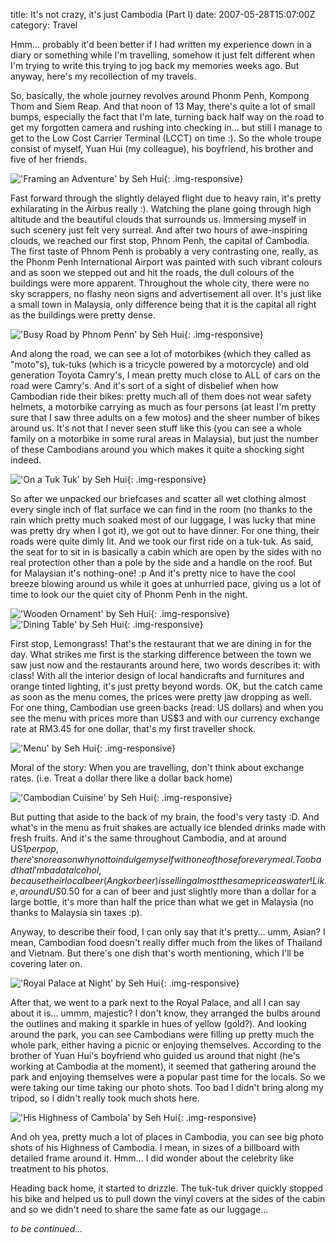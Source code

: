 title: It's not crazy, it's just Cambodia (Part I)
date: 2007-05-28T15:07:00Z
category: Travel

Hmm… probably it'd been better if I had written my experience down in a diary or something while I'm travelling, somehow it just felt different when I'm trying to write this trying to jog back my memories weeks ago. But anyway, here's my recollection of my travels.

So, basically, the whole journey revolves around Phonm Penh, Kompong Thom and Siem Reap. And that noon of 13 May, there's quite a lot of small bumps, especially the fact that I'm late, turning back half way on the road to get my forgotten camera and rushing into checking in… but still I manage to get to the Low Cost Carrier Terminal (LCCT) on time :). So the whole troupe consist of myself, Yuan Hui (my colleague), his boyfriend, his brother and five of her friends.

!['Framing an Adventure' by Seh Hui](https://lh3.googleusercontent.com/6HWhD9vv4BIhQwQiO7-lGaBLoKafzEVN-A1T9-Yj-xJWf1TfgdQPBlzbWMOApdEHpxH6sJBtim8AEQ){: .img-responsive}

Fast forward through the slightly delayed flight due to heavy rain, it's pretty exhilarating in the Airbus really :). Watching the plane going through high altitude and the beautiful clouds that surrounds us. Immersing myself in such scenery just felt very surreal. And after two hours of awe-inspiring clouds, we reached our first stop, Phnom Penh, the capital of Cambodia. The first taste of Phnom Penh is probably a very contrasting one, really, as the Phonm Penh International Airport was painted with such vibrant colours and as soon we stepped out and hit the roads, the dull colours of the buildings were more apparent. Throughout the whole city, there were no sky scrappers, no flashy neon signs and advertisement all over. It's just like a small town in Malaysia, only difference being that it is the capital all right as the buildings were pretty dense.

!['Busy Road by Phnom Penn' by Seh Hui](https://lh3.googleusercontent.com/3PiKi-WdMuNfshfOd5iZae5WoEuiRESuI-eLsI55g_zA2rJuWPIirCntuuhLCz46lEQ3PKktLz4QoQ){: .img-responsive}

And along the road, we can see a lot of motorbikes (which they called as "moto"s), tuk-tuks (which is a tricycle powered by a motorcycle) and old generation Toyota Camry's, I mean pretty much close to ALL of cars on the road were Camry's. And it's sort of a sight of disbelief when how Cambodian ride their bikes: pretty much all of them does not wear safety helmets, a motorbike carrying as much as four persons (at least I'm pretty sure that I saw three adults on a few motos) and the sheer number of bikes around us. It's not that I never seen stuff like this (you can see a whole family on a motorbike in some rural areas in Malaysia), but just the number of these Cambodians around you which makes it quite a shocking sight indeed.

!['On a Tuk Tuk' by Seh Hui](https://lh3.googleusercontent.com/K12O7wZ3Hm4nxbxSC9dvawnSPV7l94axQ0p9BY3pYr0soyirUNnOgFB-6N8E4jChSNaYweQvCDky7Q){: .img-responsive}

So after we unpacked our briefcases and scatter all wet clothing almost every single inch of flat surface we can find in the room (no thanks to the rain which pretty much soaked most of our luggage, I was lucky that mine was pretty dry when I got it), we got out to have dinner. For one thing, their roads were quite dimly lit. And we took our first ride on a tuk-tuk. As said, the seat for to sit in is basically a cabin which are open by the sides with no real protection other than a pole by the side and a handle on the roof. But for Malaysian it's nothing-one! :p And it's pretty nice to have the cool breeze blowing around us while it goes at unhurried pace, giving us a lot of time to look our the quiet city of Phonm Penh in the night.

!['Wooden Ornament' by Seh Hui](https://lh3.googleusercontent.com/N2P8nC3zMXjLoo_1jsmuPIiaZ391MI3R9u8uc7j4dxbhmlyEcGqVqnMx9Rr9fwHAK3qa9cPj-vhxJw){: .img-responsive}
!['Dining Table' by Seh Hui](https://lh3.googleusercontent.com/ozChK5QDg9neU4i1F4KQTO8eqKU-rcFbrVAOrY8Qw-EkcBaBWeIWbNH2BBJ25JGVic7OBVYKkHGbhA){: .img-responsive}

First stop, Lemongrass! That's the restaurant that we are dining in for the day. What strikes me first is the starking difference between the town we saw just now and the restaurants around here, two words describes it: with class! With all the interior design of local handicrafts and furnitures and orange tinted lighting, it's just pretty beyond words. OK, but the catch came as soon as the menu comes, the prices were pretty jaw dropping as well. For one thing, Cambodian use green backs (read: US dollars) and when you see the menu with prices more than US$3 and with our currency exchange rate at RM3.45 for one dollar, that's my first traveller shock.

!['Menu' by Seh Hui](http://lh3.googleusercontent.com/R84ay18auqtMiLLHUaBesxLZE6PqN_n8XDCoTvNIEQquWBNHeLsDCffvSDoDh1LjV7jZwKfM28Z8uw=w1920-h1080-no){: .img-responsive}

Moral of the story: When you are travelling, don't think about exchange rates. (i.e. Treat a dollar there like a dollar back home)

!['Cambodian Cuisine' by Seh Hui](https://lh3.googleusercontent.com/IYOiFTLZsIyDQlVxC1TBcqaFL5-66SoEu4_keWeN1v_6hasVJ_YGd-6ilhFJTqTWRcrRKwVolvga9A){: .img-responsive}

But putting that aside to the back of my brain, the food's very tasty :D. And what's in the menu as fruit shakes are actually ice blended drinks made with fresh fruits. And it's the same throughout Cambodia, and at around US$1 per pop, there's no reason why not to indulge myself with one of those for every meal. Too bad that I'm bad at alcohol, because their local beer (Angkor beer) is selling almost the same price as water! Like, around US$0.50 for a can of beer and just slightly more than a dollar for a large bottle, it's more than half the price than what we get in Malaysia (no thanks to Malaysia sin taxes :p).

Anyway, to describe their food, I can only say that it's pretty… umm, Asian? I mean, Cambodian food doesn't really differ much from the likes of Thailand and Vietnam. But there's one dish that's worth mentioning, which I'll be covering later on.

!['Royal Palace at Night' by Seh Hui](https://lh3.googleusercontent.com/O_-kQqfsL4-OMqrzeb07EamFREdptCUO45ogddwXZN5sRk5tiYoKhluvuowkPblZNZQhBEaASW2ySw){: .img-responsive}

After that, we went to a park next to the Royal Palace, and all I can say about it is… ummm, majestic? I don't know, they arranged the bulbs around the outlines and making it sparkle in hues of yellow (gold?). And looking around the park, you can see Cambodians were filling up pretty much the whole park, either having a picnic or enjoying themselves. According to the brother of Yuan Hui's boyfriend who guided us around that night (he's working at Cambodia at the moment), it seemed that gathering around the park and enjoying themselves were a popular past time for the locals. So we were taking our time taking our photo shots. Too bad I didn't bring along my tripod, so I didn't really took much shots here.

!['His Highness of Camboia' by Seh Hui](https://lh3.googleusercontent.com/7xWYOcivH3YlYW8eFqwbCWePz11Nn0R4t48AXdsQgt9Sj_tXXeUDJJpBYfVHRNH5OuvzbCUvwNnM8g=w1920-h1080-no){: .img-responsive}

And oh yea, pretty much a lot of places in Cambodia, you can see big photo shots of his Highness of Cambodia. I mean, in sizes of a billboard with detailed frame around it. Hmm… I did wonder about the celebrity like treatment to his photos.

Heading back home, it started to drizzle. The tuk-tuk driver quickly stopped his bike and helped us to pull down the vinyl covers at the sides of the cabin and so we didn't need to share the same fate as our luggage…

*to be continued…*
